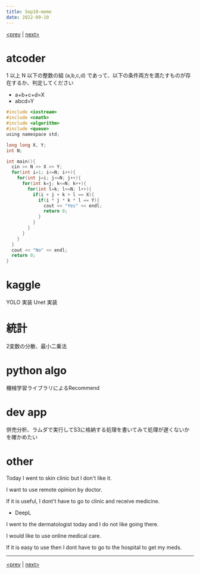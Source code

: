 ```yaml
---
title: Sep10-memo 
date: 2022-09-10 
---
```


[<prev](https://idekworks.github.io/TechnicalMemo/2022/09/09/Sep09.html) | [next>](https://idekworks.github.io/TechnicalMemo/2022/09/11/Sep11.html) 

# atcoder
1 以上 N 以下の整数の組 (a,b,c,d) であって、以下の条件両方を満たすものが存在するか、判定してください

- a+b+c+d=X
- abcd=Y

```c
#include <iostream>
#include <cmath>
#include <algorithm>
#include <queue>
using namespace std;

long long X, Y;
int N;

int main(){
  cin >> N >> X >> Y;
  for(int i=1; i<=N; i++){
    for(int j=i; j<=N; j++){
      for(int k=j; k<=N; k++){
        for(int l=k; l<=N; l++){
          if(i + j + k + l == X){
            if(i * j * k * l == Y){
              cout << "Yes" << endl;
              return 0;
            }
          }
        }
      }
    }
  }
  cout << "No" << endl;
  return 0;
}

```

# kaggle
YOLO 実装
Unet 実装

# 統計
2変数の分散、最小二乗法

# python algo
機械学習ライブラリによるRecommend

# dev app
併売分析、ラムダで実行してS3に格納する処理を書いてみて処理が遅くないかを確かめたい

# other
Today I went to skin clinic but I don't like it.

I want to use remote opinion by doctor.

If it is useful, I dont't have to go to clinic and receive medicine.

- DeepL

I went to the dermatologist today and I do not like going there.

I would like to use online medical care.

If it is easy to use then I dont have to go to the hospital to get my meds.

***

[<prev](https://idekworks.github.io/TechnicalMemo/2022/09/09/Sep09.html) | [next>](https://idekworks.github.io/TechnicalMemo/2022/09/11/Sep11.html)

